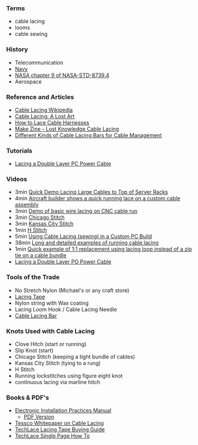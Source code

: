 ### Terms
- cable lacing
- looms
- cable sewing

### History
- Telecommunication
- [Navy](http://www.rfcafe.com/references/electrical/NEETS-Modules/NEETS-Module-04-2-41-2-53.htm)
- [NASA chapter 9 of NASA-STD-8739.4](https://web.archive.org/web/20090712020615/http://workmanship.nasa.gov/lib/insp/2%20books/frameset.html)
- Aerospace

### Reference and Articles
- [Cable Lacing Wikipedia](https://en.wikipedia.org/wiki/Cable_lacing)
- [Cable Lacing: A Lost Art](http://blog.electriduct.com/cable-lacing-a-lost-art/)
- [How to Lace Cable Harnesses](http://www.dairiki.org/hammond/cable-lacing-howto/)
- [Make Zine - Lost Knowledge Cable Lacing](http://makezine.com/2009/07/28/lost-knowledge-cable-lacing/)
- [Different Kinds of Cable Lacing Bars for Cable Management](http://www.fiber-optic-cable-sale.com/different-kinds-cable-lacing-bars.html)

### Tutorials
- [Lacing a Double Layer PC Power Cable](https://themodzoo.com/forum/index.php?/topic/990-cable-lacing-tutorial-aka-cable-stitching-cable-sewing/)

### Videos
- 3min [Quick Demo Lacing Large Cables to Top of Server Racks](http://www.youtube.com/watch?v=7CVvggAKBkk)
- 4min [Aircraft builder shows a quick running lace on a custom cable assembly](https://www.youtube.com/watch?v=oBG30s3PUKw)
- 3min [Demo of basic wire lacing on CNC cable run](https://www.youtube.com/watch?v=BSqfchqx1c8)
- 3min [Chicago Stitch](https://www.youtube.com/watch?v=7wQ7MC04_5g)
- 3min [Kansas City Stitch](https://www.youtube.com/watch?v=aiO-rNyVngU)
- 1min [H Stitch](https://www.youtube.com/watch?v=d5sbY9aDlxI)
- 5min [Using Cable Lacing (sewing) in a Custom PC Build](https://www.youtube.com/watch?v=La6LbgnZJco)
- 38min [Long and detailed examples of running cable lacing](https://www.youtube.com/watch?v=CERS4TT4uZY)
- 1min [Quick example of 1:1 replacement using lacing loop instead of a zip tie on a cable bundle](https://www.youtube.com/watch?v=Hsid71hFMNQ)
- [Lacing a Double Layer PO Power Cable](https://youtu.be/vIr9u-sr99g)

### Tools of the Trade
- No Stretch Nylon (Michael's or any craft store)
- [Lacing Tape](http://www.aircraftspruce.com/catalog/elpages/BreydenLacingTapes.php?clickkey=3874)
- Nylon string with Wax coating
- Lacing Loom Hook / Cable Lacing Needle
- [Cable Lacing Bar](http://www.fiber-optic-cable-sale.com/different-kinds-cable-lacing-bars.html)

### Knots Used with Cable Lacing
- Clove Hitch (start or running)
- Slip Knot (start)
- Chicago Stitch (keeping a tight bundle of cables)
- Kansas City Stitch (tying to a rung)
- H Stitch
- Running lockstitches using figure eight knot
- continuous lacing via marline hitch

### Books & PDF's
- [Electronic Installation Practices Manual](https://maritime.org/doc/cabling/index.htm)
  - [PDF Version](http://simpte.ch/ebooks/NAVSHIPS%20900171%20Electronic%20Installation%20Practices%20Manual%20-%20Ch%209%20(cabling)%20%5Bwebsite%20capture%5D%20(1952)%20WW.pdf)
- [Tessco Whitepaper on Cable Lacing](https://www.tessco.com/yts/resourcecenter/pdfs/clablelacing-FAQ.pdf)
- [TechLace Lacing Tape Buying Guide](http://cdn.techflex.com/assets/pdfs/specification-sheets/lacing-tape.pdf)
- [TechLace Single Page How To](http://cdn.techflex.com/assets/pdfs/how-to/lace.pdf)
